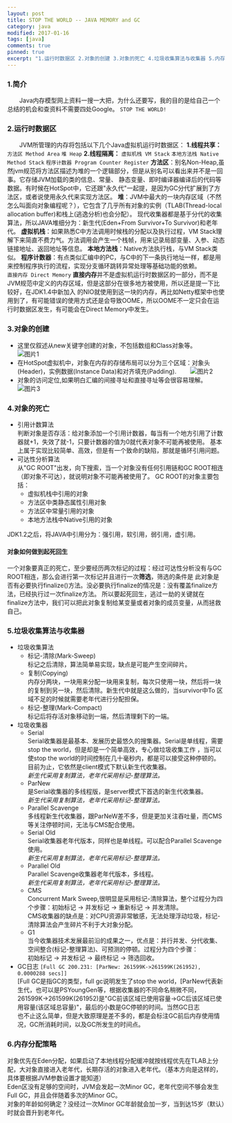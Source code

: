 ```yaml
---
layout: post
title: STOP THE WORLD -- JAVA MEMORY and GC
category: java
modified: 2017-01-16
tags: [java]
comments: true
pinned: true
excerpt: "1.运行时数据区 2.对象的创建 3.对象的死亡 4.垃圾收集算法与收集器 5.内存分配策略..."
---
```

### 1.简介
　　Java内存模型网上资料一搜一大把，为什么还要写，我的目的是给自己一个总结的机会和查资料不需要四处Google。
   `STOP THE WORLD!`
　　
### 2.运行时数据区
　　JVM所管理的内存将包括以下几个Java虚拟机运行时数据区：
    **1.线程共享：**
    `方法区 Method Area`
    `堆 Heap`
    **2.线程隔离：**
    `虚拟机栈 VM Stack`
    `本地方法栈 Native Method Stack`
    `程序计数器 Program Counter Register`
    **方法区**：别名Non-Heap,虽然jvm规范将方法区描述为堆的一个逻辑部分，但是从别名可以看出来并不是一回事。它存储JVM加载的类的信息、常量、
静态变量、即时编译器编译后的代码等数据。有时候在HotSpot中，它还跟"永久代"一起提，是因为GC分代扩展到了方法区，或者说使用永久代来实现方法区。
    **堆**：JVM中最大的一块内存区域（不然怎么叫面向对象编程呢？），它包含了几乎所有对象的实例（TLAB(Thread-local allocation buffer)和栈上(逃逸分析)也会分配）。
现代收集器都是基于分代的收集算法，所以JAVA堆细分为：新生代(Eden+From Survivor+To Survivor)和老年代。
    **虚拟机栈**：如果熟悉C中方法调用时候栈的分配以及执行过程，VM Stack理解下来简直不费力气。方法调用会产生一个栈帧，用来记录局部变量、入参、动态
链接地址、返回地址等信息。
    **本地方法栈**：Native方法执行栈，与VM Stack类似。
    **程序计数器**：有点类似汇编中的PC，与C中的下一条执行地址一样，都是用来控制程序执行的流程，实现分支循环跳转异常处理等基础功能的依赖。    
    `直接内存 Direct Memory`
    **直接内存**并不是虚拟机运行时数据区的一部分，而不是JVM规范中定义的内存区域，但是这部分在很多地方被使用，所以还是提一下比较好，在JDK1.4中新加入
的NIO就使用到这一块的内存，再比如Netty框架中也使用到了，有可能错误的使用方式还是会导致OOME，所以OOME不一定只会在运行时数据区发生，有可能会在Direct Memory中发生。    

### 3.对象的创建
   * 这里仅叙述从new关键字创建的对象，不包括数组和Class对象等。
　　![图片1](https://github.com/ch710798472/blog/raw/gh-pages/img/NewObject.png)
   * 在HotSpot虚拟机中，对象在内存的存储布局可以分为三个区域：对象头(Header)，实例数据(Instance Data)和对齐填充(Padding).
　　![图片2](https://github.com/ch710798472/blog/raw/gh-pages/img/ObjectHead.png)
   * 对象的访问定位,如果明白汇编的间接寻址和直接寻址等会很容易理解。
   ![图片3](https://github.com/ch710798472/blog/raw/gh-pages/img/ObjectRef.jpg)

### 4.对象的死亡
   * 引用计数算法
   </br>判断对象是否存活：给对象添加一个引用计数器，每当有一个地方引用了计数器就+1，失效了就-1，只要计数器的值为0就代表对象不可能再被使用。
   基本上属于实现比较简单、高效，但是有一个致命的缺陷，那就是循环引用问题。
   * 可达性分析算法
   </br>从"GC ROOT"出发，向下搜索，当一个对象没有任何引用链和GC ROOT相连（即对象不可达），就说明对象不可能再被使用了。
     GC ROOT的对象主要包括：
       + 虚拟机栈中引用的对象
       + 方法区中类静态属性引用对象
       + 方法区中常量引用的对象
       + 本地方法栈中Native引用的对象
   
   JDK1.2之后，将JAVA中引用分为：强引用，软引用，弱引用，虚引用。
#### 对象如何做到起死回生
   一个对象要真正的死亡，至少要经历两次标记的过程：经过可达性分析没有与GC ROOT相连，那么会进行第一次标记并且进行一次**筛选**，筛选的条件是
此对象是否有必要执行finalize()方法。没必要执行finalize的情况是：没有覆盖finalize方法，已经执行过一次finalize方法。
   所以要起死回生，逃过一劫的关键就在finalize方法中，我们可以把此对象复制给某变量或者对象的成员变量，从而拯救自己。

### 5.垃圾收集算法与收集器
   + 垃圾收集算法
       - 标记-清除(Mark-Sweep)
           </br>标记之后清除，算法简单易实现，缺点是可能产生空间碎片。
       - 复制(Copying)
           </br>内存分两块，一块用来分配一块用来复制，每次只使用一块，然后将一块的复制到另一块，然后清除。新生代中就是这么做的，当survivor中To 
           区域不足的时候就需要老年代进行分配担保。
       - 标记-整理(Mark-Compact)
           </br>标记后将存活对象移动到一端，然后清理剩下的一端。
   + 垃圾收集器
       - Serial
           </br>Serial收集器是最基本、发展历史最悠久的搜集器。Serial是单线程，需要stop the world，但是却是一个简单高效，专心做垃圾收集工作
           ，当可以使stop the world的时间控制在几十毫秒内，都是可以接受这种停顿的。目前为止，它依然是client模式下默认新生代收集器。
           </br>_新生代采用复制算法，老年代采用标记-整理算法。_
       - ParNew
           </br>是Serial收集器的多线程版，是server模式下首选的新生代收集器。
           </br>_新生代采用复制算法，老年代采用标记-整理算法。_
       - Parallel Scavenge
           </br>多线程新生代收集器，跟ParNeW差不多，但是更加关注吞吐量，而CMS等关注停顿时间，无法与CMS配合使用。
       - Serial Old
           </br>Serial收集器老年代版本，同样也是单线程。可以配合Parallel Scavenge使用。
           </br>_新生代采用复制算法，老年代采用标记-整理算法。_
       - Parallel Old
           </br>Parallel Scavenge收集器老年代版本，多线程。
           </br>_新生代采用复制算法，老年代采用标记-整理算法。_
       - CMS
           </br>Concurrent Mark Sweep,很明显是采用标记-清除算法，整个过程分为四个步骤：初始标记 -> 并发标记 -> 重新标记 -> 并发清除。
           </br>CMS收集器的缺点是：对CPU资源非常敏感，无法处理浮动垃圾，标记-清除算法会产生碎片不利于大对象分配。
       - G1
           </br>当今收集器技术发展最前沿的成果之一，优点是：并行并发、分代收集、空间整合(标记-整理算法)、可预测的停顿。过程分为四个步骤：
           </br>初始标记 -> 并发标记 -> 最终标记 -> 筛选回收。
   + GC日志
       `[Full GC 200.231: [ParNew: 261599K->261599K(261952), 0.0000288 secs]]`
       </br>[Full GC是指GC的类型，full gc说明发生了stop the world，[ParNew代表新生代，也可以是PSYoungGen等，根据收集器的不同命名稍微不同，
       </br>261599K->261599K(261952)是"GC前该区域已使用容量->GC后该区域已使用容量(该区域总容量)"，最后的小数是GC停顿的时间。当然GC日志
       </br>也不止这么简单，但是大致原理是差不多的，都是会标注GC前后内存使用情况，GC所消耗时间，以及GC所发生的时间点。
       
### 6.内存分配策略
   对象优先在Eden分配，如果启动了本地线程分配缓冲就按线程优先在TLAB上分配，大对象直接进入老年代，长期存活的对象进入老年代。（基本方向是这样的，具体要根据JVM参数设置才能知道）
   </br>Eden区没有足够的空间时，JVM会发起一次Minor GC，老年代空间不够会发生Full GC，并且会伴随着多次的Minor GC。
   </br>对象的年龄如何确定？没经过一次Minor GC年龄就会加一岁，当到达15岁（默认）时就会晋升到老年代。
